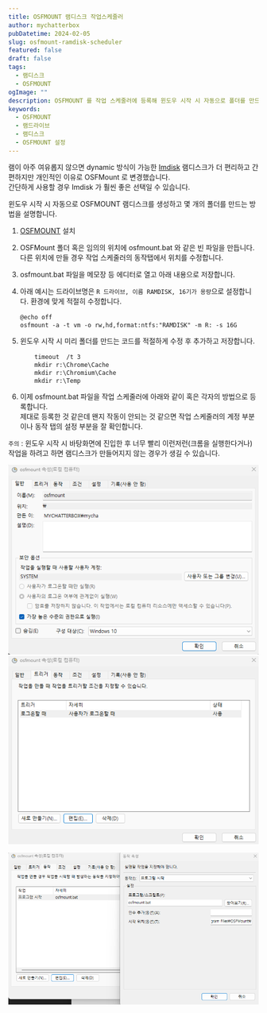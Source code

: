 ```yaml
---
title: OSFMOUNT 램디스크 작업스케줄러
author: mychatterbox
pubDatetime: 2024-02-05
slug: osfmount-ramdisk-scheduler
featured: false
draft: false
tags:
  - 램디스크
  - OSFMOUNT
ogImage: ""
description: OSFMOUNT 를 작업 스케줄러에 등록해 윈도우 시작 시 자동으로 폴더를 만드는 방법을 설명합니다.
keywords:
  - OSFMOUNT
  - 램드라이브
  - 램디스크
  - OSFMOUNT 설정
---
```


램이 아주 여유롭지 않으면 dynamic 방식이 가능한 [Imdisk](https://sourceforge.net/projects/imdisk-toolkit/) 램디스크가 더 편리하고 간편하지만 개인적인 이유로 OSFMount 로 변경했습니다.<br>
간단하게 사용할 경우 Imdisk 가 훨씬 좋은 선택일 수 있습니다.

윈도우 시작 시 자동으로 OSFMOUNT 램디스크를 생성하고 몇 개의 폴더를 만드는 방법을 설명합니다.

1. [OSFMOUNT](https://www.osforensics.com/tools/mount-disk-images.html) 설치
2. OSFMount 폴더 혹은 임의의 위치에 osfmount.bat 와 같은 빈 파일을 만듭니다.<br>
   다른 위치에 만들 경우 작업 스케줄러의 동작탭에서 위치를 수정합니다.
3. osfmount.bat 파일을 메모장 등 에디터로 열고 아래 내용으로 저장합니다.
4. 아래 예시는 드라이브명은 `R 드라이브, 이름 RAMDISK, 16기가 용량`으로 설정합니다. 환경에 맞게 적절히 수정합니다.

   ```
   @echo off
   osfmount -a -t vm -o rw,hd,format:ntfs:"RAMDISK" -m R: -s 16G
   ```

5. 윈도우 시작 시 미리 폴더를 만드는 코드를 적절하게 수정 후 추가하고 저장합니다.

   ```
       timeout  /t 3
       mkdir r:\Chrome\Cache
       mkdir r:\Chromium\Cache
       mkdir r:\Temp
   ```

6. 이제 osfmount.bat 파일을 작업 스케줄러에 아래와 같이 혹은 각자의 방법으로 등록합니다.<br>
   제대로 등록한 것 같은데 왠지 작동이 안되는 것 같으면 작업 스케줄러의 계정 부분이나 동작 탭의 설정 부분을 잘 확인합니다.

`주의` : 윈도우 시작 시 바탕화면에 진입한 후 너무 빨리 이런저런(크롬을 실행한다거나) 작업을 하려고 하면 램디스크가 만들어지지 않는 경우가 생길 수 있습니다.

![sample](../../assets/blog-images/2024/osfmount-ramdisk-scheduler_1.png)
![sample](../../assets/blog-images/2024/osfmount-ramdisk-scheduler_2.png)

![sample](../../assets/blog-images/2024/osfmount-ramdisk-scheduler_3.png)
